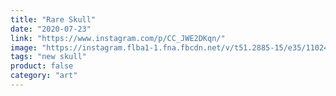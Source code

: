 ```yaml
---
title: "Rare Skull"
date: "2020-07-23"
link: "https://www.instagram.com/p/CC_JWE2DKqn/"
image: "https://instagram.flba1-1.fna.fbcdn.net/v/t51.2885-15/e35/110242961_1047430708986177_1470933740043117990_n.jpg?_nc_ht=instagram.flba1-1.fna.fbcdn.net&_nc_cat=109&_nc_ohc=s8ADPAli5fYAX-jUR3S&_nc_tp=18&oh=4725bf5f995c860f33e476c6980571e1&oe=5F947BE7"
tags: "new skull"
product: false
category: "art"
---
```

